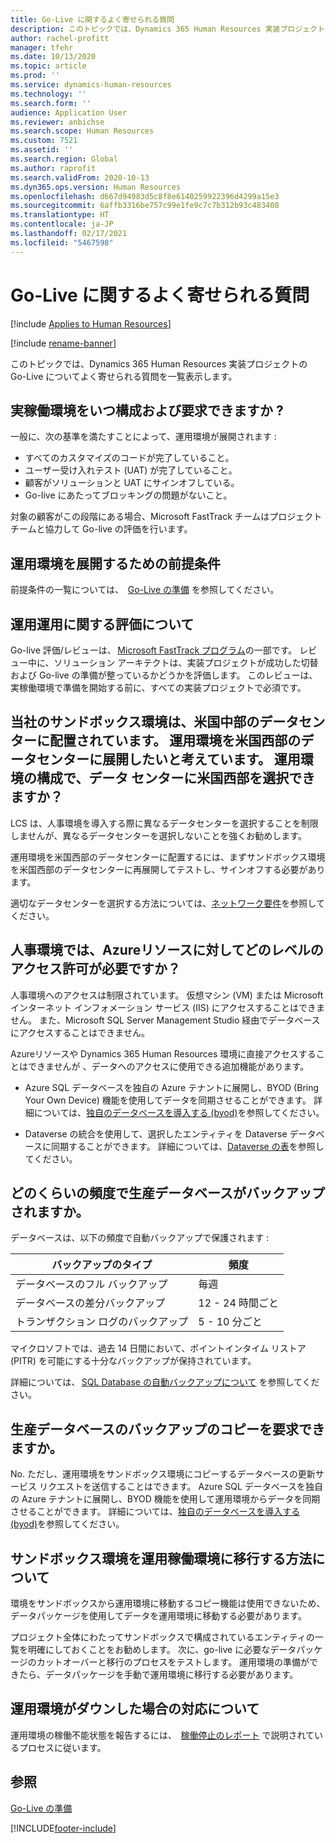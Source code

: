 ```yaml
---
title: Go-Live に関するよく寄せられる質問
description: このトピックでは、Dynamics 365 Human Resources 実装プロジェクトの Go-Live についてよく寄せられる質問を一覧表示します。
author: rachel-profitt
manager: tfehr
ms.date: 10/13/2020
ms.topic: article
ms.prod: ''
ms.service: dynamics-human-resources
ms.technology: ''
ms.search.form: ''
audience: Application User
ms.reviewer: anbichse
ms.search.scope: Human Resources
ms.custom: 7521
ms.assetid: ''
ms.search.region: Global
ms.author: raprofit
ms.search.validFrom: 2020-10-13
ms.dyn365.ops.version: Human Resources
ms.openlocfilehash: d667d94983d5c8f8e6140259922396d4299a15e3
ms.sourcegitcommit: 6affb3316be757c99e1fe9c7c7b312b93c483408
ms.translationtype: HT
ms.contentlocale: ja-JP
ms.lasthandoff: 02/17/2021
ms.locfileid: "5467598"
---
```

# <a name="go-live-faq"></a>Go-Live に関するよく寄せられる質問 

[!include [Applies to Human Resources](../includes/applies-to-hr.md)]

[!include [rename-banner](~/includes/cc-data-platform-banner.md)]

このトピックでは、Dynamics 365 Human Resources 実装プロジェクトの Go-Live についてよく寄せられる質問を一覧表示します。 

## <a name="when-can-i-configure-and-request-my-production-environment"></a>実稼働環境をいつ構成および要求できますか ? 

一般に、次の基準を満たすことによって、運用環境が展開されます :

- すべてのカスタマイズのコードが完了していること。
- ユーザー受け入れテスト (UAT) が完了していること。
- 顧客がソリューションと UAT にサインオフしている。
- Go-live にあたってブロッキングの問題がないこと。 

対象の顧客がこの段階にある場合、Microsoft FastTrack チームはプロジェクトチームと協力して Go-live の評価を行います。 

## <a name="what-are-the-prerequisites-to-deploying-a-production-environment"></a>運用環境を展開するための前提条件 

前提条件の一覧については、  [Go-Live の準備](hr-admin-go-live-prepare.md) を参照してください。 

## <a name="what-is-a-go-live-assessment"></a>運用運用に関する評価について  

Go-live 評価/レビューは、 [Microsoft FastTrack プログラム](https://docs.microsoft.com/dynamics365/fin-ops-core/fin-ops/get-started/fasttrack-dynamics-365-overview)の一部です。 レビュー中に、ソリューション アーキテクトは、実装プロジェクトが成功した切替および Go-live の準備が整っているかどうかを評価します。 このレビューは、実稼働環境で準備を開始する前に、すべての実装プロジェクトで必須です。 

## <a name="our-sandbox-environments-are-deployed-in-the-central-us-datacenter-we-want-our-production-environments-to-be-deployed-in-the-west-us-datacenter-can-i-select-west-us-as-the-datacenter-in-my-production-configuration"></a>当社のサンドボックス環境は、米国中部のデータセンターに配置されています。 運用環境を米国西部のデータセンターに展開したいと考えています。 運用環境の構成で、データ センターに米国西部を選択できますか？ 

LCS は、人事環境を導入する際に異なるデータセンターを選択することを制限しませんが、異なるデータセンターを選択しないことを強くお勧めします。  

運用環境を米国西部のデータセンターに配置するには、まずサンドボックス環境を米国西部のデータセンターに再展開してテストし、サインオフする必要があります。 

適切なデータセンターを選択する方法については、[ネットワーク要件](https://docs.microsoft.com/dynamics365/fin-ops-core/fin-ops/get-started/system-requirements#network-requirements)を参照してください。 

## <a name="what-level-of-access-do-i-have-to-the-azure-resources-for-my-human-resources-environments"></a>人事環境では、Azureリソースに対してどのレベルのアクセス許可が必要ですか？  

人事環境へのアクセスは制限されています。 仮想マシン (VM) または Microsoft インターネット インフォメーション サービス (IIS) にアクセスすることはできません。 また、Microsoft SQL Server Management Studio 経由でデータベースにアクセスすることはできません。 

Azureリソースや Dynamics 365 Human Resources 環境に直接アクセスすることはできませんが 、データへのアクセスに使用できる追加機能があります。

- Azure SQL データベースを独自の Azure テナントに展開し、BYOD (Bring Your Own Device) 機能を使用してデータを同期させることができます。 詳細については、[独自のデータベースを導入する (byod)](https://docs.microsoft.com/dynamics365/fin-ops-core/dev-itpro/analytics/export-entities-to-your-own-database)を参照してください。

- Dataverse の統合を使用して、選択したエンティティを Dataverse データベースに同期することができます。 詳細については、[Dataverse の表](hr-developer-entities.md)を参照してください。 

## <a name="how-often-is-my-production-database-backed-up"></a>どのくらいの頻度で生産データベースがバックアップされますか。 

データベースは、以下の頻度で自動バックアップで保護されます :

| バックアップのタイプ | 頻度 |
| --- | --- |
| データベースのフル バックアップ | 毎週 |
| データベースの差分バックアップ | 12 - 24 時間ごと |
| トランザクション ログのバックアップ | 5 - 10 分ごと |

マイクロソフトでは、過去 14 日間において、ポイントインタイム リストア (PITR) を可能にする十分なバックアップが保持されています。 

詳細については、 [SQL Database の自動バックアップについて](https://docs.microsoft.com/azure/azure-sql/database/automated-backups-overview?tabs=single-database) を参照してください。 

## <a name="can-i-request-a-copy-of-the-backup-of-my-production-database"></a>生産データベースのバックアップのコピーを要求できますか。 

No. ただし、運用環境をサンドボックス環境にコピーするデータベースの更新サービス リクエストを送信することはできます。 Azure SQL データベースを独自の Azure テナントに展開し、BYOD 機能を使用して運用環境からデータを同期させることができます。 詳細については、[独自のデータベースを導入する (byod)](https://docs.microsoft.com/dynamics365/fin-ops-core/dev-itpro/analytics/export-entities-to-your-own-database)を参照してください。 

## <a name="how-do-i-move-my-sandbox-environment-to-production-for-go-live"></a>サンドボックス環境を運用稼働環境に移行する方法について 

環境をサンドボックスから運用環境に移動するコピー機能は使用できないため、データパッケージを使用してデータを運用環境に移動する必要があります。  

プロジェクト全体にわたってサンドボックスで構成されているエンティティの一覧を明確にしておくことをお勧めします。 次に、go-live に必要なデータパッケージのカットオーバーと移行のプロセスをテストします。 運用環境の準備ができたら、データパッケージを手動で運用環境に移行する必要があります。 

## <a name="what-should-i-do-if-my-production-environment-is-down"></a>運用環境がダウンした場合の対応について 

運用環境の稼働不能状態を報告するには、  [稼働停止のレポート](https://docs.microsoft.com/dynamics365/fin-ops-core/dev-itpro/lifecycle-services/report-production-outage) で説明されているプロセスに従います。 

 ## <a name="see-also"></a>参照

 [Go-Live の準備](hr-admin-go-live-prepare.md)


[!INCLUDE[footer-include](../includes/footer-banner.md)]